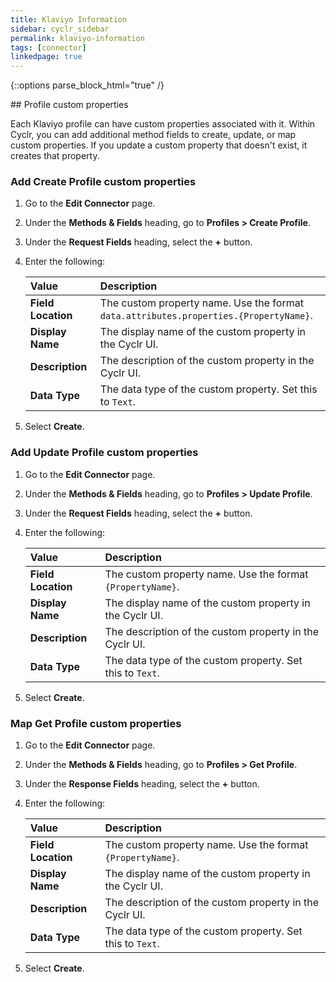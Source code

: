 ```yaml
---
title: Klaviyo Information
sidebar: cyclr_sidebar
permalink: klaviyo-information
tags: [connector]
linkedpage: true
---
```

{::options parse_block_html="true" /}
<section class="card">
## Profile custom properties

Each Klaviyo profile can have custom properties associated with it. Within Cyclr, you can add additional method fields to create, update, or map custom properties. If you update a custom property that doesn't exist, it creates that property.

### Add Create Profile custom properties

1. Go to the **Edit Connector** page.
2. Under the **Methods & Fields** heading, go to **Profiles > Create Profile**.
3. Under the **Request Fields** heading, select the **+** button.
4. Enter the following:

    | Value              | Description                                                  |
    | :----------------- | :----------------------------------------------------------- |
    | **Field Location** | The custom property name. Use the format `data.attributes.properties.{PropertyName}`. |
    | **Display Name**   | The display name of the custom property in the Cyclr UI. |
    | **Description**    | The description of the custom property in the Cyclr UI. |
    | **Data Type**      | The data type of the custom property. Set this to `Text`. |

5. Select **Create**.

### Add Update Profile custom properties

1. Go to the **Edit Connector** page.
2. Under the **Methods & Fields** heading, go to **Profiles > Update Profile**.
3. Under the **Request Fields** heading, select the **+** button.
4. Enter the following:

    | Value              | Description                                                  |
    | :----------------- | :----------------------------------------------------------- |
    | **Field Location** | The custom property name. Use the format `{PropertyName}`. |
    | **Display Name**   | The display name of the custom property in the Cyclr UI. |
    | **Description**    | The description of the custom property in the Cyclr UI. |
    | **Data Type**      | The data type of the custom property. Set this to `Text`. |

5. Select **Create**.

### Map Get Profile custom properties

1. Go to the **Edit Connector** page.
2. Under the **Methods & Fields** heading, go to **Profiles > Get Profile**.
3. Under the **Response Fields** heading, select the **+** button.
4. Enter the following:

    | Value              | Description                                                  |
    | :----------------- | :----------------------------------------------------------- |
    | **Field Location** | The custom property name. Use the format `{PropertyName}`. |
    | **Display Name**   | The display name of the custom property in the Cyclr UI. |
    | **Description**    | The description of the custom property in the Cyclr UI. |
    | **Data Type**      | The data type of the custom property. Set this to `Text`. |

5. Select **Create**.

</section>
